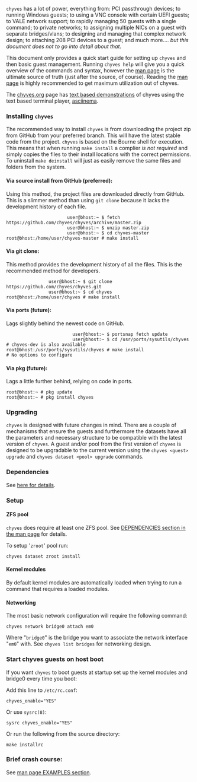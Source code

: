 `chyves` has a lot of power, everything from: PCI passthrough devices; to running Windows guests; to using a VNC console with certain UEFI guests; to VALE network support; to rapidly managing 50 guests with a single command; to private networks; to assigning multiple NICs on a guest with separate bridges/vlans; to designing and managing that complex network design; to attaching 208 PCI devices to a guest; and much more.... _but this document does not to go into detail about that_.

This document only provides a quick start guide for setting up `chyves` and then basic guest management. Running `chyves help` will give you a quick overview of the commands and syntax, however the [man page](http://htmlpreview.github.com/?https://raw.githubusercontent.com/chyves/chyves/master/man/chyves.8.html) is the ultimate source of truth (just after the source, of course). Reading the [man page](http://htmlpreview.github.com/?https://raw.githubusercontent.com/chyves/chyves/master/man/chyves.8.html) is highly recommended to get maximum utilization out of chyves.

The [chyves.org](http://chyves.org) page has [text based demonstrations](http://chyves.org/#demo) of chyves using the text based terminal player, [asciinema](https://asciinema.org).

### Installing `chyves`
The recommended way to install `chyves` is from downloading the project zip from GitHub from your preferred branch. This will have the latest stable code from the project. `chyves` is based on the Bourne shell for execution. This means that when running `make install` a complier _is not required_ and simply copies the files to their install locations with the correct permissions. To uninstall `make deinstall` will just as easily remove the same files and folders from the system.

#### Via source install from GitHub (preferred):
Using this method, the project files are downloaded directly from GitHub. This is a slimmer method than using `git clone` because it lacks the development history of each file.
```
                       user@bhost:~ $ fetch https://github.com/chyves/chyves/archive/master.zip
                       user@bhost:~ $ unzip master.zip
                       user@bhost:~ $ cd chyves-master
root@bhost:/home/user/chyves-master # make install
```
#### Via git clone:
This method provides the development history of all the files. This is the recommended method for developers.
```
                user@bhost:~ $ git clone https://github.com/chyves/chyves.git
                user@bhost:~ $ cd chyves
root@bhost:/home/user/chyves # make install
```
#### Via ports (future):
Lags slightly behind the newest code on GitHub.
```
                         user@bhost:~ $ portsnap fetch update
                         user@bhost:~ $ cd /usr/ports/sysutils/chyves           # chyves-dev is also available
root@bhost:/usr/ports/sysutils/chyves # make install                            # No options to configure
```
#### Via pkg (future):
Lags a little further behind, relying on code in ports.
```
root@bhost:~ # pkg update
root@bhost:~ # pkg install chyves
```

### Upgrading
`chyves` is designed with future changes in mind. There are a couple of mechanisms that ensure the guests and furthermore the datasets have all the parameters and necessary structure to be compatible with the latest version of `chyves`. A guest and/or pool from the first version of `chyves` is designed to be upgradable to the current version using the `chyves <guest> upgrade` and `chyves dataset <pool> upgrade` commands.

### Dependencies

See [here for details](http://htmlpreview.github.com/?https://raw.githubusercontent.com/chyves/chyves/master/man/chyves.8.html#DEPENDENCIES).

### Setup

#### ZFS pool
`chyves` does require at least one ZFS pool. See [DEPENDENCIES section in the man page](http://htmlpreview.github.com/?https://raw.githubusercontent.com/chyves/chyves/master/man/chyves.8.html#DEPENDENCIES) for details.

To setup '`zroot`' pool run:
```
chyves dataset zroot install
```

#### Kernel modules
By default kernel modules are automatically loaded when trying to run a command that requires a loaded modules.

#### Networking
The most basic network configuration will require the following command:
````
chyves network bridge0 attach em0
````
Where "`bridge0`" is the bridge you want to associate the network interface "`em0`" with. See `chyves list bridges` for networking design.

### Start chyves guests on host boot
If you want `chyves` to boot guests at startup set up the kernel modules and bridge0 every time you boot:

Add this line to `/etc/rc.conf`:
````
chyves_enable="YES"
````

Or use `sysrc(8)`:
```
sysrc chyves_enable="YES"
```

Or run the following from the source directory:
```
make installrc
```

### Brief crash course:

See [man page EXAMPLES section](http://htmlpreview.github.com/?https://raw.githubusercontent.com/chyves/chyves/master/man/chyves.8.html#EXAMPLES).
